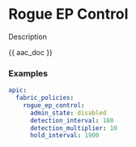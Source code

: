 # Rogue EP Control

Description

{{ aac_doc }}
### Examples

```yaml
apic:
  fabric_policies:
    rogue_ep_control:
      admin_state: disabled
      detection_interval: 180
      detection_multiplier: 10
      hold_interval: 1900
```
